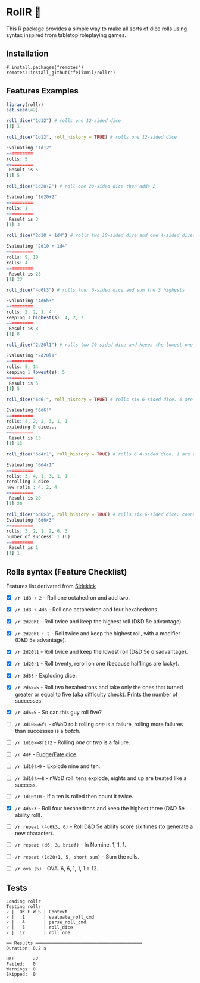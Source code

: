 
# RollR 🎲

<!-- badges: start -->
<!-- badges: end -->

This R package provides a simple way to make all sorts of dice rolls using syntax inspired from tabletop roleplaying games.


## Installation

```
# install.packages("remotes")
remotes::install_github("felixmil/rollr")
```

## Features Examples


``` r
library(rollr)
set.seed(42)

roll_dice("1d12") # rolls one 12-sided dice
[1] 1

roll_dice("1d12", roll_history = TRUE) # rolls one 12-sided dice

Evaluating "1d12" 
==========
rolls: 5
==========
 Result is 5
[1] 5

roll_dice("1d20+2") # roll one 20-sided dice then adds 2

Evaluating "1d20+2" 
==========
rolls: 1
==========
 Result is 3
[1] 3

roll_dice("2d10 + 1d4") # rolls two 10-sided dice and one 4-sided diced and sums their results 

Evaluating "2d10 + 1d4" 
==========
rolls: 9, 10
rolls: 4
==========
 Result is 23
[1] 23

roll_dice("4d6k3") # rolls four 6-sided dice and sum the 3 highests

Evaluating "4d6h3" 
==========
rolls: 2, 2, 1, 4
keeping 3 highest(s): 4, 2, 2
==========
 Result is 8
[1] 8

roll_dice("2d20l1") # rolls two 20-sided dice and keeps the lowest one

Evaluating "2d20l1" 
==========
rolls: 5, 14
keeping 1 lowest(s): 5
==========
 Result is 5
[1] 5

roll_dice("6d6!", roll_history = TRUE) # rolls six 6-sided dice. 6 are kept and another dice is rolled and added to the score

Evaluating "6d6!" 
==========
rolls: 4, 2, 2, 3, 1, 1
exploding 0 dice...
==========
 Result is 13
[1] 13

roll_dice("6d4r1", roll_history = TRUE) # rolls 6 4-sided dice. 1 are rerolled until no 1 are found.

Evaluating "6d4r1" 
==========
rolls: 3, 4, 1, 3, 1, 1
rerolling 3 dice
new rolls : 4, 2, 4
==========
 Result is 20
[1] 20

roll_dice("6d6>3", roll_history = TRUE) # rolls six 6-sided dice. count the number of dice above 3. (works with <, <=, >= and =)
Evaluating "6d6>3" 
==========
rolls: 3, 2, 1, 2, 6, 3
number of success: 1 (6)
==========
 Result is 1
[1] 1


```

## Rolls syntax (Feature Checklist)

Features list derivated from [Sidekick](https://github.com/ArtemGr/Sidekick)

- [x] `/r 1d8 + 2` - Roll one octahedron and add two.

- [x] `/r 1d8 + 4d6` - Roll one octahedron and four hexahedrons.

- [x] `/r 2d20h1` - Roll twice and keep the highest roll (D&D 5e advantage).

- [x] `/r 2d20h1 + 2` - Roll twice and keep the highest roll, with a modifier (D&D 5e advantage).

- [x] `/r 2d20l1` - Roll twice and keep the lowest roll (D&D 5e disadvantage).

- [x] `/r 1d20r1` - Roll twenty, reroll on one (because halflings are lucky).

- [x] `/r 3d6!` - Exploding dice.

- [x] `/r 2d6>=5` - Roll two hexahedrons and take only the ones that turned greater or equal to five (aka difficulty check). Prints the number of successes.

- [x] `/r 4d6=5` - So can this guy roll five?

- [ ] `/r 3d10>=6f1` - oWoD roll: rolling *one* is a failure, rolling more failures than successes is a *botch*.

- [ ] `/r 1d10>=8f1f2` - Rolling *one* or *two* is a failure.

- [ ] `/r 4dF` - [Fudge/Fate dice](http://rpg.stackexchange.com/questions/1765/what-game-circumstance-uses-fudge-dice).

- [ ] `/r 1d10!>9` - Explode nine and ten.

- [ ] `/r 3d10!>=8` - nWoD roll: tens explode, eights and up are treated like a success.

- [ ] `/r 1d10t10` - If a ten is rolled then count it twice.

- [x] `/r 4d6k3` - Roll four hexahedrons and keep the highest three (D&D 5e ability roll).

- [ ] `/r repeat (4d6k3, 6)` - Roll D&D 5e ability score six times (to generate a new character).

- [ ] `/r repeat (d6, 3, brief)` - In Nomine. 1, 1, 1.

- [ ] `/r repeat (1d20+1, 5, short sum)` - Sum the rolls.

- [ ] `/r ova (5)` - OVA. 6, 6, 1, 1, 1 = 12.

## Tests

```
Loading rollr
Testing rollr
✓ |  OK F W S | Context
✓ |   1       | evaluate_roll_cmd
✓ |   4       | parse_roll_cmd
✓ |   5       | roll_dice
✓ |  12       | roll_one

══ Results ════════════════════════════════════════
Duration: 0.2 s

OK:       22
Failed:   0
Warnings: 0
Skipped:  0
```

